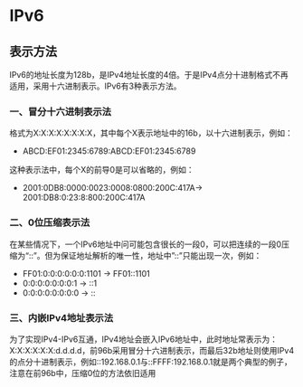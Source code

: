 # IPv6

## 表示方法
IPv6的地址长度为128b，是IPv4地址长度的4倍。于是IPv4点分十进制格式不再适用，采用十六进制表示。IPv6有3种表示方法。
### 一、冒分十六进制表示法
格式为X:X:X:X:X:X:X:X，其中每个X表示地址中的16b，以十六进制表示，例如：
- ABCD:EF01:2345:6789:ABCD:EF01:2345:6789

这种表示法中，每个X的前导0是可以省略的，例如：
- 2001:0DB8:0000:0023:0008:0800:200C:417A→ 2001:DB8:0:23:8:800:200C:417A
### 二、0位压缩表示法
在某些情况下，一个IPv6地址中问可能包含很长的一段0，可以把连续的一段0压缩为“::”。但为保证地址解析的唯一性，地址中”::”只能出现一次，例如：
- FF01:0:0:0:0:0:0:1101 → FF01::1101
- 0:0:0:0:0:0:0:1 → ::1
- 0:0:0:0:0:0:0:0 → ::
### 三、内嵌IPv4地址表示法
为了实现IPv4-IPv6互通，IPv4地址会嵌入IPv6地址中，此时地址常表示为：X:X:X:X:X:X:d.d.d.d，前96b采用冒分十六进制表示，而最后32b地址则使用IPv4的点分十进制表示，例如::192.168.0.1与::FFFF:192.168.0.1就是两个典型的例子，注意在前96b中，压缩0位的方法依旧适用